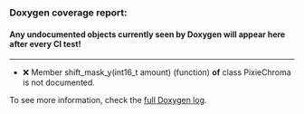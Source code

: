 ### Doxygen coverage report: 
#### Any undocumented objects currently seen by Doxygen will appear here after every CI test!
---------------------------------------------------------
- :x: Member shift_mask_y(int16_t amount) (function) **of** class PixieChroma is not documented.

To see more information, check the [full Doxygen log](../../../docs/doxy.log).